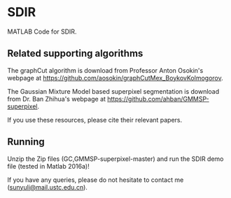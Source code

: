 # SDIR
MATLAB Code for SDIR.

## Related supporting algorithms

The graphCut algorithm is download from Professor Anton Osokin's webpage at https://github.com/aosokin/graphCutMex_BoykovKolmogorov.

The Gaussian Mixture Model based superpixel segmentation is download from Dr. Ban Zhihua's webpage at https://github.com/ahban/GMMSP-superpixel.

If you use these resources, please cite their relevant papers.

## Running

Unzip the Zip files (GC,GMMSP-superpixel-master) and run the SDIR demo file (tested in Matlab 2016a)! 

If you have any queries, please do not hesitate to contact me (sunyuli@mail.ustc.edu.cn).

